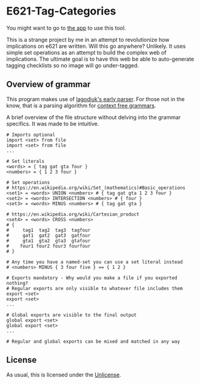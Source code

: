 # E621-Tag-Categories

You might want to go to [the app](https://sasquire.github.io/projects/E621-Tag-Categories/) to use this tool.

This is a strange project by me in an attempt to revolutionize how implications on e621 are written. Will this go anywhere? Unlikely. It uses simple set operations as an attempt to build the complex web of implications. The ultimate goal is to have this web be able to auto-generate tagging checklists so no image will go under-tagged.

## Overview of grammar

This program makes use of [lagodiuk's early parser](https://github.com/lagodiuk/earley-parser-js). For those not in the know, that is a parsing algorithm for [context free grammars](https://en.wikipedia.org/wiki/Context-free_grammar).

A brief overview of the file structure without delving into the grammar specifics. It was made to be intuitive.

```
# Imports optional
import <set> from file
import <set> from file
...

# Set literals
<words> = { tag gat gta four }
<numbers> = { 1 2 3 four }

# Set operations
# https://en.wikipedia.org/wiki/Set_(mathematics)#Basic_operations
<set1> = <words> UNION <numbers> # { tag gat gta 1 2 3 four }
<set2> = <words> INTERSECTION <numbers> # { four }
<set3> = <words> MINUS <numbers> # { tag gat gta }

# https://en.wikipedia.org/wiki/Cartesian_product
<set4> = <words> CROSS <numbers>
# {
#     tag1  tag2  tag3  tagfour
#     gat1  gat2  gat3  gatfour
#     gta1  gta2  gta3  gtafour
#    four1 four2 four3 fourfour
# }

# Any time you have a named-set you can use a set literal instead
# <numbers> MINUS { 3 four five } == { 1 2 }

# Exports mandatory - Why would you make a file if you exported nothing?
# Regular exports are only visible to whatever file includes them 
export <set>
export <set>
...

# Global exports are visible to the final output
global export <set>
global export <set>
...

# Regular and global exports can be mixed and matched in any way
```

## License

As usual, this is licensed under the [Unlicense](https://unlicense.org/). 